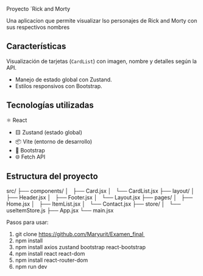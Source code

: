 Proyecto ´Rick and Morty

Una aplicacion que permite visualizar lso personajes de Rick and Morty con sus respectivos nombres

## Características

Visualización de tarjetas (`CardList`) con imagen, nombre y detalles según la API.
- Manejo de estado global con Zustand.
- Estilos responsivos con Bootstrap.

## Tecnologías utilizadas

⚛️ React
- 🟨 Zustand (estado global)
- 📦 Vite (entorno de desarrollo)
- 🎨 Bootstrap
- 🌐 Fetch API

## Estructura del proyecto

src/
├── components/
│   ├── Card.jsx
│   └── CardList.jsx
├── layout/
│   ├── Header.jsx
│   ├── Footer.jsx
│   └── Layout.jsx
├── pages/
│   ├── Home.jsx
│   ├── ItemList.jsx
│   └── Contact.jsx
├── store/
│   └── useItemStore.js
├── App.jsx
└── main.jsx

Pasos para usar:
1. git clone https://github.com/Maryurit/Examen_final 
2. npm install
3. npm install axios zustand bootstrap react-bootstrap
4. npm install react react-dom
5. npm install react-router-dom
6. npm run dev
